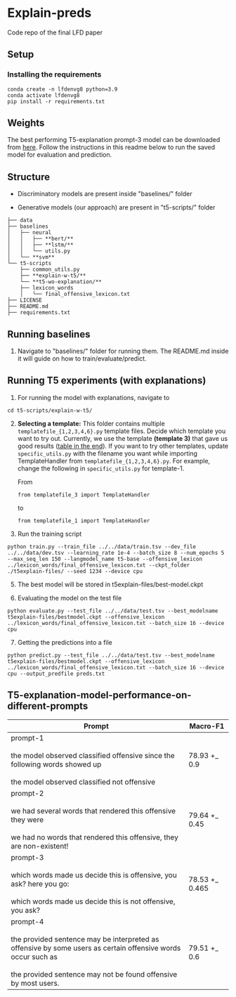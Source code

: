 # Explain-preds
Code repo of the final LFD paper

## Setup

### Installing the requirements

```
conda create -n lfdenvg8 python=3.9
conda activate lfdenvg8
pip install -r requirements.txt
```

## Weights

The best performing T5-explanation prompt-3 model can be downloaded from [here](https://drive.google.com/drive/folders/1_IIQ-ajl3qSnO1waigB3hqs7xpicVXPu?usp=sharing). Follow the instructions in this readme below to run the saved model for evaluation and prediction.

## Structure

* Discriminatory models are present inside "baselines/" folder

* Generative models (our approach) are present in "t5-scripts/" folder
```
├── data
├── baselines
│   ├── neural
│   │   ├── **bert/**
│   │   ├── **lstm/**
│   │   └── utils.py
│   └── **svm**
└── t5-scripts
    ├── common_utils.py
    ├── **explain-w-t5/**
    └── **t5-wo-explanation/**
    ├── lexicon_words
    │   └── final_offensive_lexicon.txt
├── LICENSE
├── README.md
├── requirements.txt
```
## Running baselines

1. Navigate to "baselines/" folder for running them. The README.md inside it will guide on how to train/evaluate/predict.

## Running T5 experiments (with explanations)

1. For running the model with explanations, navigate to

`cd t5-scripts/explain-w-t5/`

2. __Selecting a template:__ This folder contains multiple `templatefile_{1,2,3,4,6}.py` template files. Decide which template you want to try out. Currently, we use the template __(template 3)__ that gave us good results ([table in the end](#T5-explanation-model-performance-on-different-prompts)). If you want to try other templates, update `specific_utils.py` with the filename you want while importing TemplateHandler from `templatefile_{1,2,3,4,6}.py`. For example, change the following in `specific_utils.py` for template-1.

    From 

    `from templatefile_3 import TemplateHandler`

    to

    `from templatefile_1 import TemplateHandler`


4. Run the training script

```
python train.py --train_file ../../data/train.tsv --dev_file ../../data/dev.tsv --learning_rate 1e-4 --batch_size 8 --num_epochs 5 --max_seq_len 150 --langmodel_name t5-base --offensive_lexicon ../lexicon_words/final_offensive_lexicon.txt --ckpt_folder ./t5explain-files/ --seed 1234 --device cpu
```

5. The best model will be stored in t5explain-files/best-model.ckpt

6. Evaluating the model on the test file

```
python evaluate.py --test_file ../../data/test.tsv --best_modelname t5explain-files/bestmodel.ckpt --offensive_lexicon ../lexicon_words/final_offensive_lexicon.txt --batch_size 16 --device cpu
```

7. Getting the predictions into a file

```
python predict.py --test_file ../../data/test.tsv --best_modelname t5explain-files/bestmodel.ckpt --offensive_lexicon ../lexicon_words/final_offensive_lexicon.txt --batch_size 16 --device cpu --output_predfile preds.txt
```

## T5-explanation-model-performance-on-different-prompts

| Prompt                                                                                                                                                                                | Macro-F1       |
|---------------------------------------------------------------------------------------------------------------------------------------------------------------------------------------|----------------|
| prompt-1 <br /><br />the model observed classified offensive since the following words showed up<br /><br /> the model observed classified not offensive                                                      | 78.93 +_ 0.9   |
| prompt-2 <br /><br />we had several words that rendered this offensive they were <br /><br />we had no words that rendered this offensive, they are non-existent!                                             | 79.64 +_ 0.45  |
| prompt-3 <br /><br /> which words made us decide this is offensive, you ask? here you go: <br /><br />which words made us decide this is not offensive, you ask?                                               | 78.53 +_ 0.465 |
| prompt-4 <br /><br />the provided sentence may be interpreted as offensive by some users as certain offensive words occur such as<br /><br /> the provided sentence may not be found offensive by most users. | 79.51 +_ 0.6   |